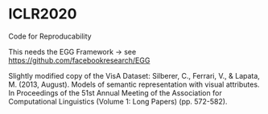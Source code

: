 # ICLR2020
Code for Reproducability

This needs the EGG Framework  -> see https://github.com/facebookresearch/EGG

Slightly modified copy of the VisA Dataset:
Silberer, C., Ferrari, V., & Lapata, M. (2013, August). Models of semantic representation with visual attributes. In Proceedings of the 51st Annual Meeting of the Association for Computational Linguistics (Volume 1: Long Papers) (pp. 572-582).
